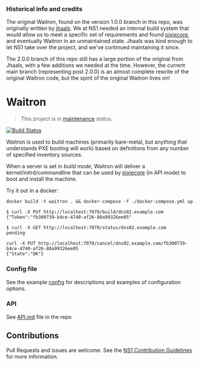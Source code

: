 ### Historical info and credits
The original Waitron, found on the version 1.0.0 branch in this repo, was originally written by [jhaals](https://github.com/jhaals).
We at NS1 needed an internal build system that would allow us to meet a specific set of requirements and found [pixiecore](https://github.com/danderson/pixiecore), and eventually Waitron in an unmaintained state.  Jhaals was kind enough to let NS1 take over the project, and we've continued maintaining it since.

The 2.0.0 branch of this repo still has a large portion of the original from Jhaals, with a few additions we needed at the time.  However, the current main branch (representing post 2.0.0) is an almost complete rewrite of the original Waitron code, but the spirit of the original Waitron lives on!


# Waitron
> This project is in [maintenance](https://github.com/ns1/community/blob/master/project_status/MAINTENANCE.md) status.

[![Build Status](https://travis-ci.org/ns1/waitron.svg?branch=master)](https://travis-ci.org/ns1/waitron)

Waitron is used to build machines (primarily bare-metal, but anything that understands PXE booting will work) based on definitions from any number of specified inventory sources.

When a server is set in _build mode_, Waitron will deliver a kernel/initrd/commandline that can be used by [pixiecore](https://github.com/danderson/pixiecore) (in API mode) to boot and install the machine.

Try it out in a docker:

```
docker build -t waitron . && docker-compose -f ./docker-compose.yml up
```

```
$ curl -X PUT http://localhost:7078/build/dns02.example.com
{"Token":"fb300739-b4ce-4740-af26-80a99326ee05"

$ curl -X GET http://localhost:7078/status/dns02.example.com
pending

curl -X PUT http://localhost:7078/cancel/dns02.example.com/fb300739-b4ce-4740-af26-80a99326ee05
{"State":"OK"}

```

### Config file
See the example [config](examples/config.yml) for descriptions and examples of configuration options.

### API

See [API.md](API.md) file in the repo

Contributions
---
Pull Requests and issues are welcome. See the [NS1 Contribution Guidelines](https://github.com/ns1/community) for more information.
